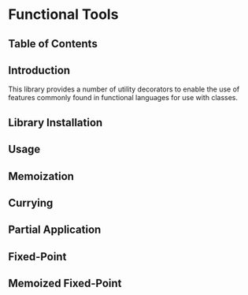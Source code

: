 # Functional Tools

<!--
[![Build Status](https://dev.azure.com/thenewobjective/functional-tools/_apis/build/status/Build?branchName=master)](https://dev.azure.com/thenewobjective/functional-tools/_build/latest?definitionId=11&branchName=master)
-->

## Table of Contents

## Introduction

This library provides a number of utility decorators to enable the use of
features commonly found in functional languages for use with classes.

## Library Installation

## Usage

## Memoization

## Currying

## Partial Application

## Fixed-Point

## Memoized Fixed-Point

